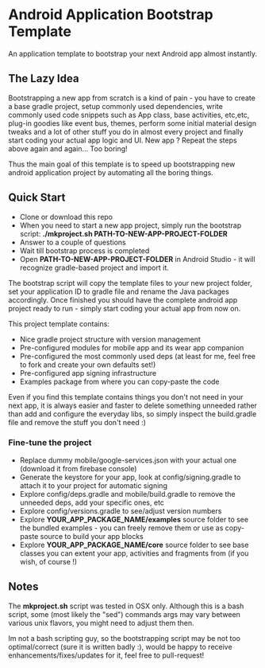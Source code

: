 # Android Application Bootstrap Template
An application template to bootstrap your next Android app almost instantly.

## The Lazy Idea

Bootstrapping a new app from scratch is a kind of pain - you have to create a base gradle project,
setup commonly used dependencies, write commonly used code snippets such as App class, base activities, etc,etc,
plug-in goodies like event bus, themes, perform some initial material design tweaks and a lot of other stuff you do in almost every project
and finally start coding your actual app logic and UI. New app ? Repeat the steps above again and again... Too boring!

Thus the main goal of this template is to speed up bootstrapping new android application project by automating all the boring things.

## Quick Start

- Clone or download this repo
- When you need to start a new app project, simply run the bootstrap script: __./mkproject.sh PATH-TO-NEW-APP-PROJECT-FOLDER__
- Answer to a couple of questions
- Wait till bootstrap process is completed
- Open __PATH-TO-NEW-APP-PROJECT-FOLDER__ in Android Studio - it will recognize gradle-based project and import it. 

The bootstrap script will copy the template files to your new project folder, set your application ID to gradle file and rename the Java packages accordingly. Once finished you should have the complete android app project ready to run - simply start coding your actual app from now on.

This project template contains:

- Nice gradle project structure with version management
- Pre-configured modules for mobile app and its wear app companion
- Pre-configured the most commonly used deps (at least for me, feel free to fork and create your own defaults set!)
- Pre-configured app signing infrastructure
- Examples package from where you can copy-paste the code

Even if you find this template contains things you don't not need in your next app, it is always easier and faster to delete something unneeded rather than add and configure the everyday libs, so simply inspect the build.gradle file and remove the stuff you don't need :)


### Fine-tune the project

- Replace dummy mobile/google-services.json with your actual one (download it from firebase console)
- Generate the keystore for your app, look at config/signing.gradle to attach it to your project for automatic signing
- Explore config/deps.gradle and mobile/build.gradle to remove the unneeded deps, add your specific ones, etc
- Explore config/versions.gradle to see/adjust version numbers
- Explore __YOUR_APP_PACKAGE_NAME/examples__ source folder to see the bundled examples - you can freely remove them or use as copy-paste source to build your app blocks
- Explore __YOUR_APP_PACKAGE_NAME/core__ source folder to see base classes you can extent your app, activities and fragments from (if you wish, of course !)


## Notes
The __mkproject.sh__ script was tested in OSX only. Although this is a bash script, some (most likely the "sed") commands args may vary between various unix flavors, you might need to adjust them then.

Im not a bash scripting guy, so the bootstrapping script may be not too optimal/correct (sure it is written badly :), would be happy to receive enhancements/fixes/updates for it, feel free to pull-request!
